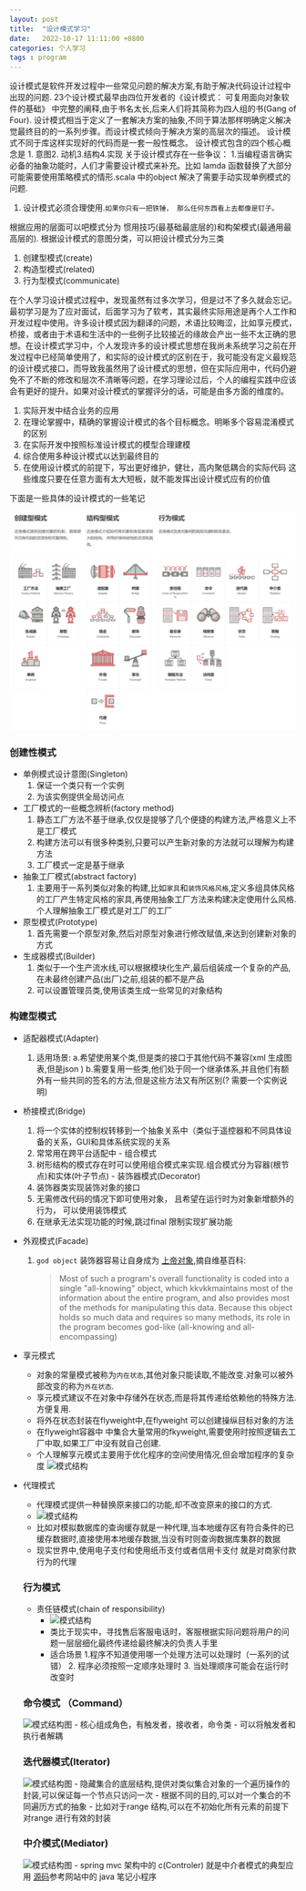 ```yaml
---
layout: post
title:  "设计模式学习"
date:   2022-10-17 11:11:00 +0800
categories: 个人学习
tags : program
---
```


设计模式是软件开发过程中一些常见问题的解决方案,有助于解决代码设计过程中出现的问题.
23个设计模式最早由四位开发者的《设计模式： 可复用面向对象软件的基础》 中完整的阐释,由于书名太长,后来人们将其简称为四人组的书(Gang of Four).
设计模式相当于定义了一套解决方案的抽象,不同于算法那样明确定义解决觉最终目的的一系列步骤。而设计模式倾向于解决方案的高层次的描述。
设计模式不同于库这样实现好的代码而是一套一般性概念。
设计模式包含的四个核心概念是 1. 意图2. 动机3.结构4.实现
关于设计模式存在一些争议：
1.当编程语言确实必备的抽象功能时，人们才需要设计模式来补充。比如 lamda 函数替换了大部分可能需要使用策略模式的情形.scala 中的object 解决了需要手动实现单例模式的问题.
1. 设计模式必须合理使用.`如果你只有一把铁锤， 那么任何东西看上去都像是钉子。`

根据应用的层面可以吧模式分为 惯用技巧(最基础最底层的)和构架模式(最通用最高层的).
根据设计模式的意图分类，可以把设计模式分为三类
1. 创建型模式(create)
2. 构造型模式(related)
3. 行为型模式(communicate)

在个人学习设计模式过程中，发现虽然有过多次学习，但是过不了多久就会忘记。最初学习是为了应对面试，后面学习为了软考，其实最终实际用途是再个人工作和开发过程中使用。许多设计模式因为翻译的问题，术语比较晦涩，比如享元模式，桥接，或者由于术语和生活中的一些例子比较接近的缘故会产出一些不太正确的思想。在设计模式学习中，个人发现许多的设计模式思想在我尚未系统学习之前在开发过程中已经简单使用了，和实际的设计模式的区别在于，我可能没有定义最规范的设计模式接口，而导致我虽然用了设计模式的思想，但在实际应用中，代码仍避免不了不断的修改和层次不清晰等问题，在学习理论过后，个人的编程实践中应该会有更好的提升。如果对设计模式的掌握评分的话，可能是由多方面的维度的。
1. 实际开发中结合业务的应用
2. 在理论掌握中，精确的掌握设计模式的各个目标概念。明晰多个容易混淆模式的区别
3. 在实际开发中按照标准设计模式的模型合理建模
4. 综合使用多种设计模式以达到最终目的
5. 在使用设计模式的前提下，写出更好维护，健壮，高内聚低耦合的实际代码
这些维度只要在任意方面有太大短板，就不能发挥出设计模式应有的价值

下面是一些具体的设计模式的一些笔记

![示意图](/assets/pic/design_pattern.png)
### 创建性模式
- 单例模式设计意图(Singleton)
  1. 保证一个类只有一个实例
  2. 为该实例提供全局访问点
- 工厂模式的一些概念辨析(factory method)
  1. 静态工厂方法不基于继承,仅仅是提够了几个便捷的构建方法,严格意义上不是工厂模式
  2. 构建方法可以有很多种类别,只要可以产生新对象的方法就可以理解为构建方法
  3. 工厂模式一定是基于继承
- 抽象工厂模式(abstract factory)
  1. 主要用于一系列类似对象的构建,比如`家具`和`装饰风格风格`,定义多组具体风格的工厂产生特定风格的家具,再使用抽象工厂方法来构建决定使用什么风格.个人理解抽象工厂模式是对工厂的工厂
- 原型模式(Prototype)
  1. 首先需要一个原型对象,然后对原型对象进行修改赋值,来达到创建新对象的方式
- 生成器模式(Builder)
  1. 类似于一个生产流水线,可以根据模块化生产,最后组装成一个复杂的产品,在未最终创建产品(出厂)之前,组装的都不是产品
  2. 可以设置管理员类,使用该类生成一些常见的对象结构
### 构建型模式
   - 适配器模式(Adapter)
     1. 适用场景:
          a.希望使用某个类,但是类的接口于其他代码不兼容(xml 生成图表,但是json )
          b.需要复用一些类,他们处于同一个继承体系,并且他们有额外有一些共同的签名的方法,但是这些方法又有所区别(? 需要一个实例说明)
   - 桥接模式(Bridge)
      1. 将一个实体的控制权转移到一个抽象关系中（类似于遥控器和不同具体设备的关系，GUI和具体系统实现的关系
      2. 常常用在跨平台适配中
    - 组合模式
      1. 树形结构的模式存在时可以使用组合模式来实现.组合模式分为容器(根节点)和实体(叶子节点)
    - 装饰器模式(Decorator)
      1. 装饰器类实现装饰对象的接口
      2. 无需修改代码的情况下即可使用对象， 且希望在运行时为对象新增额外的行为， 可以使用装饰模式
      3. 在继承无法实现功能的时候,跳过final 限制实现扩展功能
   - 外观模式(Facade)
       1. `god object` 
        装饰器容易让自身成为 [上帝对象](https_en.wikipedia.org/?url=https%3A%2F%2Fen.wikipedia.org%2Fwiki%2FGod_object),摘自维基百科:
            > Most of such a program's overall functionality is coded into a single "all-knowing" object, which kkvkkmaintains most of the information about the entire program, and also provides most of the methods for manipulating this data. Because this object holds so much data and requires so many methods, its role in the program becomes god-like (all-knowing and all-encompassing) 
 - 享元模式
   - 对象的常量模式被称为`内在状态`,其他对象只能读取,不能改变.对象可以被外部改变的称为`外在状态`.
   - 享元模式建议不在对象中存储外在状态,而是将其传递给依赖他的特殊方法.方便复用.
   - 将外在状态封装在flyweight中,在flyweight 可以创建操纵目标对象的方法
   - 在flyweight容器中 中集合大量常用的fkyweight,需要使用时按照逻辑去工厂中取,如果工厂中没有就自己创建.
   - 个人理解享元模式主要用于优化程序的空间使用情况,但会增加程序的复杂度
 ![模式结构](https://refactoringguru.cn/images/patterns/diagrams/flyweight/structure.png)
  
- 代理模式
    - 代理模式提供一种替换原来接口的功能,却不改变原来的接口的方式.
    - ![模式结构](https://refactoringguru.cn/images/patterns/diagrams/proxy/structure-indexed-2x.png)
    - 比如对模拟数据库的查询缓存就是一种代理,当本地缓存区有符合条件的已缓存数据时,直接使用本地缓存数据,当没有时则查询数据库集群的数据
    - 现实世界中,使用电子支付和使用纸币支付或者信用卡支付 就是对商家付款行为的代理
  ### 行为模式
    - 责任链模式(chain of responsibility)
      - ![模式结构](https://refactoringguru.cn/images/patterns/diagrams/chain-of-responsibility/structure-indexed-2x.png)
      - 类比于现实中，寻找售后客服电话时，客服根据实际问题将用户的问题一层层细化最终传递给最终解决的负责人手里
      - 适合场景
          1.程序不知道使用哪一个处理方法可以处理时（一系列的试错）
          2. 程序必须按照一定顺序处理时
          3. 当处理顺序可能会在运行时改变时
  ### 命令模式 （Command）
    ![模式结构图](https://refacetoringguru.cn/images/patterns/diagrams/command/structure-indexed-2x.png)
        - 核心组成角色，有触发者，接收者，命令类
        - 可以将触发者和执行者解耦
  ### 迭代器模式(Iterator)
     ![模式结构图](https://refactoringguru.cn/images/patterns/diagrams/iterator/structure-2x.png)
        - 隐藏集合的底层结构,提供对类似集合对象的一个遍历操作的封装,可以保证每一个节点只访问一次
        - 根据不同的目的,可以对一个集合的不同遍历方式的抽象
        - 比如对于range 结构,可以在不初始化所有元素的前提下对range 进行有效的封装
  ### 中介模式(Mediator)

  ![模式结构图](https://refactoringguru.cn/images/patterns/diagrams/mediator/structure-2x.png)
      - spring mvc 架构中的 c(Controler) 就是中介者模式的典型应用
[源码](/assets/code/mediator.zip)参考网站中的 java 笔记小程序 
